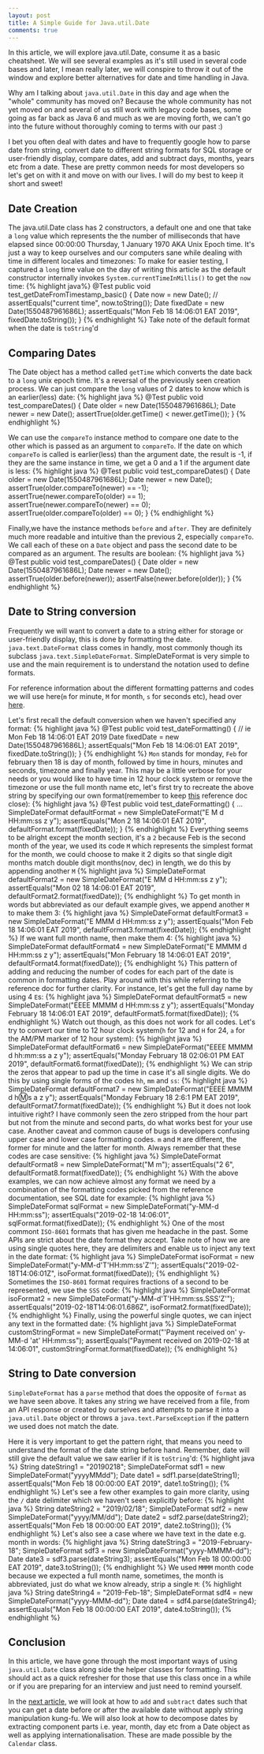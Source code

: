 ```yaml
---
layout: post
title: A Simple Guide for Java.util.Date 
comments: true
---
```



<div class="message">
 In this article, we will explore java.util.Date, consume it as a basic cheatsheet. We will see several examples as it's still used in several code bases and later, I mean really later, we will conspire to throw it out of the window and explore better alternatives for date and time handling in Java. 
</div>

<!--more-->

Why am I talking about `java.util.Date` in this day and age when the "whole" community has moved on? Because the whole community has not yet moved on and several of us still work with legacy code bases, some going as far back as Java 6 and much as we are moving forth, we can't go into the future without thoroughly coming to terms with our past :)

I bet you often deal with dates and have to frequently google how to parse date from string, convert date to different string formats for SQL storage or user-friendly display, compare dates, add and subtract days, months, years etc from a date. These are pretty common needs for most developers so let's get on with it and move on with our lives. I will do my best to keep it short and sweet!

## Date Creation
The java.util.Date class has 2 constructors, a default one and one that take a `long` value which represents the the number of milliseconds that have elapsed since 00:00:00 Thursday, 1 January 1970 AKA Unix Epoch time. It's just a way to keep ourselves and our computers sane while dealing with time in different locales and timezones:
To make for easier testing, I captured a `long` time value on the day of writing this article as the default constructor internally invokes `System.currentTimeInMillis()` to get the `now` time:
{% highlight java%}
@Test
public void test_getDateFromTimestamp_basic() {
	Date now = new Date();
//	assertEquals("current time", now.toString());
	Date fixedDate = new Date(1550487961686L);
	assertEquals("Mon Feb 18 14:06:01 EAT 2019", fixedDate.toString());
}
{% endhighlight %}
Take note of the default format when the date is `toString`'d

## Comparing Dates
The Date object has a method called `getTime` which converts the date back to a `long` unix epoch time. It's a reversal of the previously seen creation process. We can just compare the `long` values of 2 dates to know which is an earlier(less) date:
{% highlight java %}
	@Test
	public void test_compareDates() {
		Date older = new Date(1550487961686L);
		Date newer = new Date();
		assertTrue(older.getTime() < newer.getTime());
	}
{% endhighlight %}

We can use the `compareTo` instance method to compare one date to the other which is passed as an argument to `compareTo`. If the date on which `compareTo` is called is earlier(less) than the argument date, the result is -1, if they are the same instance in time, we get a 0 and a 1 if the argument date is less:
{% highlight java %}
	@Test
	public void test_compareDates() {
		Date older = new Date(1550487961686L);
		Date newer = new Date();
		assertTrue(older.compareTo(newer) == -1);
		assertTrue(newer.compareTo(older) == 1);
		assertTrue(newer.compareTo(newer) == 0);
		assertTrue(older.compareTo(older) == 0);
	}
{% endhighlight %}

Finally,we have the instance methods `before` and `after`. They are definitely much more readable and intuitive than the previous 2, especially `compareTo`. We call each of these on a `Date` object and pass the second date to be compared as an argument. The results are boolean:
{% highlight java %}
	@Test
	public void test_compareDates() {
		Date older = new Date(1550487961686L);
		Date newer = new Date();
		assertTrue(older.before(newer));
		assertFalse(newer.before(older));
	}
{% endhighlight %}

## Date to String conversion

Frequently we will want to convert a date to a string either for storage or user-friendly display, this is done by formatting the date. `java.text.DateFormat` class comes in handly, most commonly though its subclass `java.text.SimpleDateFormat`. SimpleDateFormat is very simple to use and the main requirement is to understand the notation used to define formats.

For reference information about the different formatting patterns and codes we will use here(`m` for minute, `M` for month, `s` for seconds etc), head over [here](https://docs.oracle.com/javase/7/docs/api/java/text/SimpleDateFormat.html).

Let's first recall the default conversion when we haven't specified any format:
{% highlight java %}
@Test
public void test_dateFormatting() {
// ie Mon Feb 18 14:06:01 EAT 2019
	Date fixedDate = new Date(1550487961686L);
	assertEquals("Mon Feb 18 14:06:01 EAT 2019", fixedDate.toString());
}
{% endhighlight %}
`Mon` stands for monday, `Feb` for february then 18 is day of month, followed by time in hours, minutes and seconds, timezone and finally year. This may be a little verbose for your needs or you would like to have time in 12 hour clock system or remove the timezone or use the full month name etc, let's first try to recreate the above string by specifying our own format(remember to keep [this](https://docs.oracle.com/javase/7/docs/api/java/text/SimpleDateFormat.html) reference doc close):
{% highlight java %}
@Test
public void test_dateFormatting() {
    ...
	SimpleDateFormat defaultFormat = new SimpleDateFormat("E M d HH:mm:ss z y");
	assertEquals("Mon 2 18 14:06:01 EAT 2019", defaultFormat.format(fixedDate));
}
{% endhighlight %}
Everything seems to be alright except the month section, it's a `2` because Feb is the second month of the year, we used its code `M` which represents the simplest format for the month, we could choose to make it 2 digits so that single digit months match double digit months(nov, dec) in length, we do this by appending another `M`
{% highlight java %}
SimpleDateFormat defaultFormat2 = new SimpleDateFormat("E MM d HH:mm:ss z y");
assertEquals("Mon 02 18 14:06:01 EAT 2019", defaultFormat2.format(fixedDate));
{% endhighlight %}
To get month in words but abbreviated as our default example gives, we append another `M` to make them 3:
{% highlight java %}
SimpleDateFormat defaultFormat3 = new SimpleDateFormat("E MMM d HH:mm:ss z y");
assertEquals("Mon Feb 18 14:06:01 EAT 2019", defaultFormat3.format(fixedDate));
{% endhighlight %}
If we want full month name, then make them 4:
{% highlight java %}
SimpleDateFormat defaultFormat4 = new SimpleDateFormat("E MMMM d HH:mm:ss z y");
assertEquals("Mon February 18 14:06:01 EAT 2019", defaultFormat4.format(fixedDate));
{% endhighlight %}
This pattern of adding and reducing the number of codes for each part of the date is common in formatting dates. Play around with this while referring to the reference doc for further clarity. For instance, let's get the full day name by using 4 `E`s:
{% highlight java %}
SimpleDateFormat defaultFormat5 = new SimpleDateFormat("EEEE MMMM d HH:mm:ss z y");
assertEquals("Monday February 18 14:06:01 EAT 2019", defaultFormat5.format(fixedDate));
{% endhighlight %}
Watch out though, as this does not work for all codes. Let's try to convert our time to 12 hour clock system(`h` for 12 and `H` for 24, `a` for the AM/PM marker of 12 hour system):
{% highlight java %}
SimpleDateFormat defaultFormat6 = new SimpleDateFormat("EEEE MMMM d hh:mm:ss a z y");
assertEquals("Monday February 18 02:06:01 PM EAT 2019", defaultFormat6.format(fixedDate));
{% endhighlight %}
We can strip the zeros that appear to pad up the time in case it's all single digits. We do this by using single forms of the codes `hh`, `mm` and `ss`:
{% highlight java %}
SimpleDateFormat defaultFormat7 = new SimpleDateFormat("EEEE MMMM d h:m:s a z y");
assertEquals("Monday February 18 2:6:1 PM EAT 2019", defaultFormat7.format(fixedDate));
{% endhighlight %}
But it does not look intuitive right? I have commonly seen the zero stripped from the hour part but not from the minute and second parts, do what works best for your use case. 
Another caveat and common cause of bugs is developers confusing upper case and lower case formatting codes. `m` and `M` are different, the former for minute and the latter for month. Always remember that these codes are case sensitive:
{% highlight java %}
SimpleDateFormat defaultFormat8 = new SimpleDateFormat("M m");
assertEquals("2 6", defaultFormat8.format(fixedDate));
{% endhighlight %}
With the above examples, we can now achieve almost any format we need by a combination of the formatting codes picked from the reference documentation, see SQL date for example:
{% highlight java %}
SimpleDateFormat sqlFormat = new SimpleDateFormat("y-MM-d HH:mm:ss");
assertEquals("2019-02-18 14:06:01", sqlFormat.format(fixedDate));
{% endhighlight %}
One of the most commont `ISO-8601` formats that has given me headache in the past. Some APIs are strict about the date format they accept. Take note of how we are using single quotes here, they are delimiters and enable us to inject any text in the date format:
{% highlight java %}
SimpleDateFormat isoFormat = new SimpleDateFormat("y-MM-d'T'HH:mm:ss'Z'");
assertEquals("2019-02-18T14:06:01Z", isoFormat.format(fixedDate));
{% endhighlight %}
Sometimes the `ISO-8601` format requires fractions of a second to be represented, we use the `SSS` code:
{% highlight java %}
SimpleDateFormat isoFormat2 = new SimpleDateFormat("y-MM-d'T'HH:mm:ss.SSS'Z'");
assertEquals("2019-02-18T14:06:01.686Z", isoFormat2.format(fixedDate));
{% endhighlight %}
Finally, using the powerful single quotes, we can inject any text in the formatted date:
{% highlight java %}
SimpleDateFormat customStringFormat = new SimpleDateFormat("'Payment received on' y-MM-d 'at' HH:mm:ss");
assertEquals("Payment received on 2019-02-18 at 14:06:01", customStringFormat.format(fixedDate));
{% endhighlight %}

## String to Date conversion

`SimpleDateFormat` has a `parse` method that does the opposite of `format` as we have seen above. It takes any string we have received from a file, from an API response or created by ourselves and attempts to parse it into a `java.util.Date` object or throws a `java.text.ParseException` if the pattern we used does not match the date. 

Here it is very important to get the pattern right, that means you need to understand the format of the date string before hand. Remember, date will still give the default value we saw earlier if it is `toString`'d:
{% highlight java %}
String dateString1 = "20190218";
SimpleDateFormat sdf1 = new SimpleDateFormat("yyyyMMdd");
Date date1 = sdf1.parse(dateString1);
assertEquals("Mon Feb 18 00:00:00 EAT 2019", date1.toString());
{% endhighlight %}
Let's see a few other examples to gain more clarity, using the `/` date delimiter which we haven't seen explicitly before:
{% highlight java %}
String dateString2 = "2019/02/18";
SimpleDateFormat sdf2 = new SimpleDateFormat("yyyy/MM/dd");
Date date2 = sdf2.parse(dateString2);
assertEquals("Mon Feb 18 00:00:00 EAT 2019", date2.toString());
{% endhighlight %}
Let's also see a case where we have text in the date e.g. month in words:
{% highlight java %}
String dateString3 = "2019-February-18";
SimpleDateFormat sdf3 = new SimpleDateFormat("yyyy-MMMM-dd");
Date date3 = sdf3.parse(dateString3);
assertEquals("Mon Feb 18 00:00:00 EAT 2019", date3.toString());
{% endhighlight %}
We used `MMMM` month code because we expected a full month name, sometimes, the month is abbreviated, just do what we know already, strip a single `M`: 
{% highlight java %}
String dateString4 = "2019-Feb-18";
SimpleDateFormat sdf4 = new SimpleDateFormat("yyyy-MMM-dd");
Date date4 = sdf4.parse(dateString4);
assertEquals("Mon Feb 18 00:00:00 EAT 2019", date4.toString());
{% endhighlight %}

## Conclusion

In this article, we have gone through the most important ways of using `java.util.Date` class along side the helper classes for formatting. This should act as a quick refresher for those that use this class once in a while or if you are preparing for an interview and just need to remind yourself. 

In the [next article](/2019/02/20/manipulating-dates-with-calendar-class), we will look at how to `add` and `subtract` dates such that you can get a date before or after the available date without apply string manipulation kung-fu. We will also look at how to decompose dates by extracting component parts i.e. year, month, day etc from a Date object as well as applying internationalisation. These are made possible by the `Calendar` class.